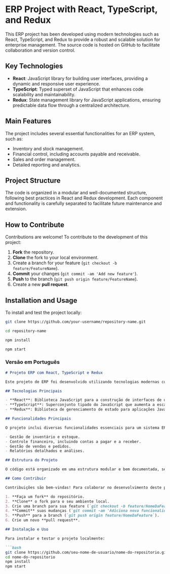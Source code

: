 # ERP Project with React, TypeScript, and Redux

This ERP project has been developed using modern technologies such as React, TypeScript, and Redux to provide a robust and scalable solution for enterprise management. The source code is hosted on GitHub to facilitate collaboration and version control.

## Key Technologies

- **React**: JavaScript library for building user interfaces, providing a dynamic and responsive user experience.
- **TypeScript**: Typed superset of JavaScript that enhances code scalability and maintainability.
- **Redux**: State management library for JavaScript applications, ensuring predictable data flow through a centralized architecture.

## Main Features

The project includes several essential functionalities for an ERP system, such as:

- Inventory and stock management.
- Financial control, including accounts payable and receivable.
- Sales and order management.
- Detailed reporting and analytics.

## Project Structure

The code is organized in a modular and well-documented structure, following best practices in React and Redux development. Each component and functionality is carefully separated to facilitate future maintenance and extension.

## How to Contribute

Contributions are welcome! To contribute to the development of this project:

1. **Fork** the repository.
2. **Clone** the fork to your local environment.
3. Create a branch for your feature (`git checkout -b feature/FeatureName`).
4. **Commit** your changes (`git commit -am 'Add new feature'`).
5. **Push** to the branch (`git push origin feature/FeatureName`).
6. Create a new **pull request**.

## Installation and Usage

To install and test the project locally:

```bash
git clone https://github.com/your-username/repository-name.git
```

```bash
cd repository-name
```
```bash
npm install
```
```bash
npm start
```
### Versão em Português

```markdown
# Projeto ERP com React, TypeScript e Redux

Este projeto de ERP foi desenvolvido utilizando tecnologias modernas como React, TypeScript e Redux para oferecer uma solução robusta e escalável para gestão empresarial. O código-fonte está hospedado no GitHub para facilitar colaborações e controle de versão.

## Tecnologias Principais

- **React**: Biblioteca JavaScript para a construção de interfaces de usuário, proporcionando uma experiência de usuário dinâmica e responsiva.
- **TypeScript**: Superconjunto tipado do JavaScript que aumenta a escalabilidade e a manutenibilidade do código.
- **Redux**: Biblioteca de gerenciamento de estado para aplicações JavaScript, garantindo um fluxo de dados previsível através de uma arquitetura centralizada.

## Funcionalidades Principais

O projeto inclui diversas funcionalidades essenciais para um sistema ERP, como:

- Gestão de inventário e estoque.
- Controle financeiro, incluindo contas a pagar e a receber.
- Gestão de vendas e pedidos.
- Relatórios detalhados e análises.

## Estrutura do Projeto

O código está organizado em uma estrutura modular e bem documentada, seguindo as melhores práticas no desenvolvimento com React e Redux. Cada componente e funcionalidade é cuidadosamente separado para facilitar a manutenção e a extensão futuras.

## Como Contribuir

Contribuições são bem-vindas! Para colaborar no desenvolvimento deste projeto:

1. **Faça um fork** do repositório.
2. **Clone** o fork para o seu ambiente local.
3. Crie uma branch para sua feature (`git checkout -b feature/NomeDaFeature`).
4. **Commit** suas mudanças (`git commit -am 'Adiciona nova funcionalidade'`).
5. **Push** para a branch (`git push origin feature/NomeDaFeature`).
6. Crie um novo **pull request**.

## Instalação e Uso

Para instalar e testar o projeto localmente:

```bash
git clone https://github.com/seu-nome-de-usuario/nome-do-repositorio.git
cd nome-do-repositorio
npm install
npm start
